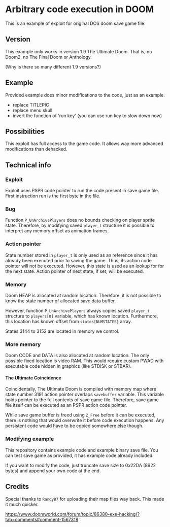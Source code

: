 # Arbitrary code execution in DOOM
This is an example of exploit for original DOS doom save game file.

## Version
This example only works in version 1.9 The Ultimate Doom.
That is, no Doom2, no The Final Doom or Anthology.

(Why is there so many different 1.9 versions?)

## Example
Provided example does minor modifications to the code, just as an example.

- replace TITLEPIC
- replace menu skull
- invert the function of 'run key' (you can use run key to slow down now)

## Possibilities
This exploit has full access to the game code. It allows way more advanced modifications than dehacked.

## Technical info

### Exploit
Exploit uses PSPR code pointer to run the code present in save game file. First instruction run is the first byte in the file.

### Bug
Function `P_UnArchivePlayers` does no bounds checking on player sprite state. Therefore, by modifying saved `player_t` structure it is possible to interpret any memory offset as animation frames.

### Action pointer
State number stored in `player_t` is only used as an reference since it has already been executed prior to saving the game. Thus, its action code pointer will not be executed.
However, this state is used as an lookup for for the next state. Action pointer of next state, if set, will be executed.

### Memory
Doom HEAP is allocated at random location. Therefore, it is not possible to know the state number of allocated save data buffer.

However, function `P_UnArchivePlayers` always copies saved `player_t` structure to `players[0]` variable, which has known location. Furthermore, this location has known offset from `states[NUMSTATES]` array.

States 3144 to 3152 are located in memory we control.

### More memory
Doom CODE and DATA is also allocated at random location. The only possible fixed location is video RAM. This would require custom PWAD with executable code hidden in graphics (like STDISK or STBAR).

#### The Ultimate Coincidence
Coincidentally, The Ultimate Doom is compiled with memory map where state number 3191 action pointer overlaps `savebuffer` variable. This variable holds pointer to the full contents of save game file.
Therefore, save game file itself can be executed as an PSPR action code pointer.

While save game buffer is freed using `Z_Free` before it can be executed, there is nothing that would overwrite it before code execution happens.
Any persistent code would have to be copied somewhere else though.

### Modifying example
This repository contains example code and example binary save file. You can test save game as provided, it has example code already included.

If you want to modify the code, just truncate save size to 0x22DA (8922 bytes) and append your own code at the end.

## Credits
Special thanks to `Randy87` for uploading their map files way back. This made it much quicker.

https://www.doomworld.com/forum/topic/86380-exe-hacking/?tab=comments#comment-1567318

